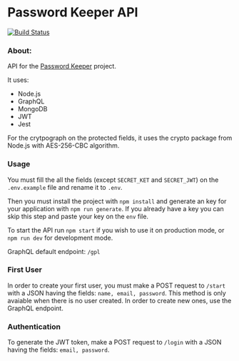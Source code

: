 # Password Keeper API
[![Build Status](https://travis-ci.org/andre000/password-keeper-api.svg?branch=master)](https://travis-ci.org/andre000/password-keeper-api)

### About:
API for the [Password Keeper](https://link) project.

It uses: 
  - Node.js
  - GraphQL
  - MongoDB
  - JWT
  - Jest

For the crytpograph on the protected fields, it uses the crypto package from Node.js with AES-256-CBC algorithm.

### Usage
You must fill the all the fields (except `SECRET_KET` and `SECRET_JWT`) on the `.env.example` file and rename it to `.env`.

Then you must install the project with `npm install` and generate an key for your application with `npm run generate`. If you already have a key you can skip this step and paste your key on the `env` file.

To start the API run `npm start` if you wish to use it on production mode, or `npm run dev` for development mode.

GraphQL default endpoint: `/gpl`

### First User

In order to create your first user, you must make a POST request to `/start` with a JSON having the fields: `name, email, password`.
This method is only avaiable when there is no user created. In order to create new ones, use the GraphQL endpoint.

### Authentication 

To generate the JWT token, make a POST request to `/login` with a JSON having the fields: `email, password`.
